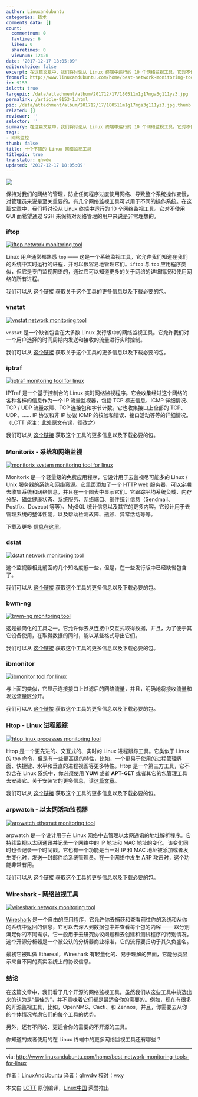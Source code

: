 ```yaml
---
author: Linuxandubuntu
categories: 技术
comments_data: []
count:
  commentnum: 0
  favtimes: 6
  likes: 0
  sharetimes: 0
  viewnum: 12420
date: '2017-12-17 18:05:09'
editorchoice: false
excerpt: 在这篇文章中，我们将讨论从 Linux 终端中运行的 10 个网络监视工具。它对不使用 GUI 而希望通过 SSH 来保持对网络管理的用户来说是非常理想的。
fromurl: http://www.linuxandubuntu.com/home/best-network-monitoring-tools-for-linux
id: 9153
islctt: true
largepic: /data/attachment/album/201712/17/180511m1g17mga3g111yz3.jpg
permalink: /article-9153-1.html
pic: /data/attachment/album/201712/17/180511m1g17mga3g111yz3.jpg.thumb.jpg
related: []
reviewer: ''
selector: ''
summary: 在这篇文章中，我们将讨论从 Linux 终端中运行的 10 个网络监视工具。它对不使用 GUI 而希望通过 SSH 来保持对网络管理的用户来说是非常理想的。
tags:
- 网络监控
thumb: false
title: 十个不错的 Linux 网络监视工具
titlepic: true
translator: qhwdw
updated: '2017-12-17 18:05:09'
---
```


![](/data/attachment/album/201712/17/180511m1g17mga3g111yz3.jpg)


保持对我们的网络的管理，防止任何程序过度使用网络、导致整个系统操作变慢，对管理员来说是至关重要的。有几个网络监视工具可以用于不同的操作系统。在这篇文章中，我们将讨论从 Linux 终端中运行的 10 个网络监视工具。它对不使用 GUI 而希望通过 SSH 来保持对网络管理的用户来说是非常理想的。


### iftop


[![iftop network monitoring tool](/data/attachment/album/201712/17/180512yyfcb2bvfbbbbpmh.png)](http://www.linuxandubuntu.com/uploads/2/1/1/5/21152474/iftop_orig.png)


Linux 用户通常都熟悉 `top` —— 这是一个系统监视工具，它允许我们知道在我们的系统中实时运行的进程，并可以很容易地管理它们。`iftop` 与 `top` 应用程序类似，但它是专门监视网络的，通过它可以知道更多的关于网络的详细情况和使用网络的所有进程。


我们可以从 [这个链接](http://www.ex-parrot.com/pdw/iftop/) 获取关于这个工具的更多信息以及下载必要的包。


### vnstat


[![vnstat network monitoring tool](/data/attachment/album/201712/17/180513u49b9yk4mcsqmqr0.png)](http://www.linuxandubuntu.com/uploads/2/1/1/5/21152474/edited/vnstat.png)


`vnstat` 是一个缺省包含在大多数 Linux 发行版中的网络监视工具。它允许我们对一个用户选择的时间周期内发送和接收的流量进行实时控制。


我们可以从 [这个链接](http://humdi.net/vnstat/) 获取关于这个工具的更多信息以及下载必要的包。


### iptraf


[![iptraf monitoring tool for linux](/data/attachment/album/201712/17/180514hf11ozfuf1dvpgmk.gif)](http://www.linuxandubuntu.com/uploads/2/1/1/5/21152474/iptraf_orig.gif)


IPTraf 是一个基于控制台的 Linux 实时网络监视程序。它会收集经过这个网络的各种各样的信息作为一个 IP 流量监视器，包括 TCP 标志信息、ICMP 详细情况、TCP / UDP 流量故障、TCP 连接包和字节计数。它也收集接口上全部的 TCP、UDP、…… IP 协议和非 IP 协议 ICMP 的校验和错误、接口活动等等的详细情况。（LCTT 译注：此处原文有误，径改之）


我们可以从 [这个链接](http://iptraf.seul.org/) 获取这个工具的更多信息以及下载必要的包。


### Monitorix - 系统和网络监视


[![monitorix system monitoring tool for linux](/data/attachment/album/201712/17/180514ywaa42eujhtjtip2.png)](http://www.linuxandubuntu.com/uploads/2/1/1/5/21152474/monitorix_orig.png)


Monitorix 是一个轻量级的免费应用程序，它设计用于去监视尽可能多的 Linux / Unix 服务器的系统和网络资源。它里面添加了一个 HTTP web 服务器，可以定期去收集系统和网络信息，并且在一个图表中显示它们。它跟踪平均系统负载、内存分配、磁盘健康状态、系统服务、网络端口、邮件统计信息（Sendmail、Postfix、Dovecot 等等）、MySQL 统计信息以及其它的更多内容。它设计用于去管理系统的整体性能，以及帮助检测故障、瓶颈、异常活动等等。


下载及更多 [信息在这里](http://www.monitorix.org)。


### dstat


[![dstat network monitoring tool](/data/attachment/album/201712/17/180514ih0z5yz9xoyt1oz5.png)](http://www.linuxandubuntu.com/uploads/2/1/1/5/21152474/dstat_orig.png)


这个监视器相比前面的几个知名度低一些，但是，在一些发行版中已经缺省包含了。


我们可以从 [这个链接](http://dag.wiee.rs/home-made/dstat/) 获取这个工具的更多信息以及下载必要的包。


### bwm-ng


[![bwm-ng monitoring tool](/data/attachment/album/201712/17/180515zpeyep0ef4e7c2yv.png)](http://www.linuxandubuntu.com/uploads/2/1/1/5/21152474/bwm-ng_orig.png)


这是最简化的工具之一。它允许你去从连接中交互式取得数据，并且，为了便于其它设备使用，在取得数据的同时，能以某些格式导出它们。


我们可以从 [这个链接](http://sourceforge.net/projects/bwmng/) 获取这个工具的更多信息以及下载必要的包。


### ibmonitor


[![ibmonitor tool for linux](/data/attachment/album/201712/17/180516yvm7wevqenuxebnu.jpg)](http://www.linuxandubuntu.com/uploads/2/1/1/5/21152474/ibmonitor_orig.jpg)


与上面的类似，它显示连接接口上过滤后的网络流量，并且，明确地将接收流量和发送流量区分开。


我们可以从 [这个链接](http://ibmonitor.sourceforge.net/) 获取这个工具的更多信息以及下载必要的包。 ​


### Htop - Linux 进程跟踪


[![htop linux processes monitoring tool](/data/attachment/album/201712/17/180517ddgb0xr4gr69dnbt.png)](http://www.linuxandubuntu.com/uploads/2/1/1/5/21152474/htop_orig.png)


Htop 是一个更先进的、交互式的、实时的 Linux 进程跟踪工具。它类似于 Linux 的 top 命令，但是有一些更高级的特性，比如，一个更易于使用的进程管理界面、快捷键、水平和垂直的进程视图等更多特性。Htop 是一个第三方工具，它不包含在 Linux 系统中，你必须使用 **YUM** 或者 **APT-GET** 或者其它的包管理工具去安装它。关于安装它的更多信息，读[这篇文章](http://wesharethis.com/knowledgebase/htop-and-atop/)。


我们可以从 [这个链接](http://hisham.hm/htop/) 获取这个工具的更多信息以及下载必要的包。


### arpwatch - 以太网活动监视器


[![arpwatch ethernet monitoring tool](/data/attachment/album/201712/17/180519xm4bx13wbv1bw3hg.png)](http://www.linuxandubuntu.com/uploads/2/1/1/5/21152474/arpwatch_orig.png)


arpwatch 是一个设计用于在 Linux 网络中去管理以太网通讯的地址解析程序。它持续监视以太网通讯并记录一个网络中的 IP 地址和 MAC 地址的变化，该变化同时也会记录一个时间戳。它也有一个功能是当一对 IP 和 MAC 地址被添加或者发生变化时，发送一封邮件给系统管理员。在一个网络中发生 ARP 攻击时，这个功能非常有用。


我们可以从 [这个链接](http://linux.softpedia.com/get/System/Monitoring/arpwatch-NG-7612.shtml) 获取这个工具的更多信息以及下载必要的包。


### Wireshark - 网络监视工具


[![wireshark network monitoring tool](/data/attachment/album/201712/17/180520x8b9tis5rsyhh89w.jpg)](http://www.linuxandubuntu.com/uploads/2/1/1/5/21152474/how-to-use-wireshark_1_orig.jpg)


[Wireshark](https://www.wireshark.org/) 是一个自由的应用程序，它允许你去捕获和查看前往你的系统和从你的系统中返回的信息，它可以去深入到数据包中并查看每个包的内容 —— 以分别满足你的不同需求。它一般用于去研究协议问题和去创建和测试程序的特别情况。这个开源分析器是一个被公认的分析器商业标准，它的流行要归功于其久负盛名。


最初它被叫做 Ethereal，Wireshark 有轻量化的、易于理解的界面，它能分类显示来自不同的真实系统上的协议信息。


### 结论


​在这篇文章中，我们看了几个开源的网络监视工具。虽然我们从这些工具中挑选出来的认为是“最佳的”，并不意味着它们都是最适合你的需要的。例如，现在有很多的开源监视工具，比如，OpenNMS、Cacti、和 Zennos，并且，你需要去从你的个体情况考虑它们的每个工具的优势。


另外，还有不同的、更适合你的需要的不开源的工具。


你知道的或者使用的在 Linux 终端中的更多网络监视工具还有哪些？




---


via: <http://www.linuxandubuntu.com/home/best-network-monitoring-tools-for-linux>


作者：[​​LinuxAndUbuntu](http://www.linuxandubuntu.com) 译者：[qhwdw](https://github.com/qhwdw) 校对：[wxy](https://github.com/wxy)


本文由 [LCTT](https://github.com/LCTT/TranslateProject) 原创编译，[Linux中国](https://linux.cn/) 荣誉推出